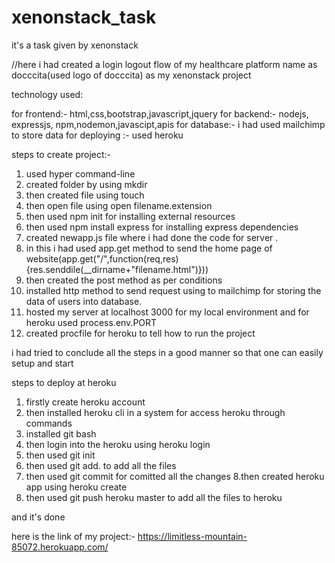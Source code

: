 # xenonstack_task
it's a task given by xenonstack



//here i had created a login logout flow of my healthcare platform name as docccita(used logo of docccita) as my xenonstack project


technology used:

for frontend:- html,css,bootstrap,javascript,jquery
for backend:- nodejs, expressjs, npm,nodemon,javascipt,apis
for database:- i had used mailchimp to store data
for deploying :- used heroku


steps to create project:-

1. used hyper command-line
2. created folder by using mkdir
3. then created file using touch 
4. then open file using open filename.extension
5. then used npm init for installing external resources
6. then used npm install express for installing express dependencies
7. created newapp.js file where i had done the code for server .
8. in this i had used app.get method to send the home page of website(app.get("/",function(req,res){res.senddile(__dirname+"filename.html")})) 
9. then created the post method as per conditions
10. installed http method to send request using to mailchimp for storing the data of users into database.
11. hosted my server at localhost 3000 for my local environment and for heroku used process.env.PORT
12. created procfile for heroku to tell how to run the project

i had tried to conclude all the steps in a good manner so that one can easily setup and start

steps to deploy at heroku 

1. firstly create heroku account
2. then installed heroku cli in a system for access heroku through commands
3. installed git bash
4. then login into the heroku using heroku login 
5. then used git init
6. then used git add. to add all the files
7. then used git commit for comitted all the changes
8.then created heroku app using heroku create
9. then used git push heroku master to add all the files to heroku

and it's done

here is the link of my project:-
https://limitless-mountain-85072.herokuapp.com/  









